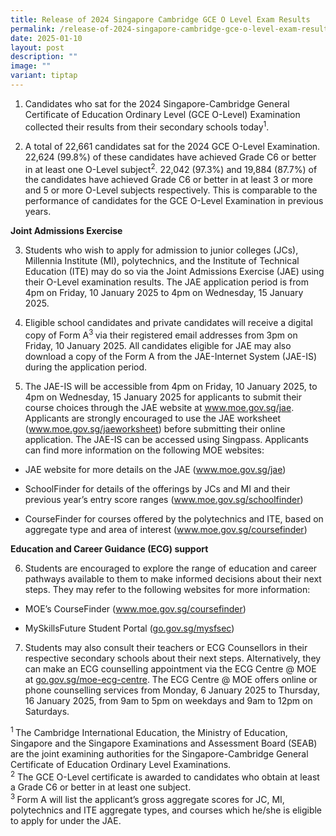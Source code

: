 ```yaml
---
title: Release of 2024 Singapore Cambridge GCE O Level Exam Results
permalink: /release-of-2024-singapore-cambridge-gce-o-level-exam-results/
date: 2025-01-10
layout: post
description: ""
image: ""
variant: tiptap
---
```

<ol data-tight="true" class="tight">
<li>
<p>Candidates who sat for the 2024 Singapore-Cambridge General Certificate
of Education Ordinary Level (GCE O-Level) Examination collected their results
from their secondary schools today<sup>1</sup>.</p>
<p></p>
</li>
<li>
<p>A total of 22,661 candidates sat for the 2024 GCE O-Level Examination.
22,624 (99.8%) of these candidates have achieved Grade C6 or better in
at least one O-Level subject<sup>2</sup>. 22,042 (97.3%) and 19,884 (87.7%)
of the candidates have achieved Grade C6 or better in at least 3 or more
and 5 or more O-Level subjects respectively. This is comparable to the
performance of candidates for the GCE O-Level Examination in previous years.</p>
</li>
</ol>
<p><strong>Joint Admissions Exercise</strong>
</p>
<ol start="3" data-tight="true" class="tight">
<li>
<p>Students who wish to apply for admission to junior colleges (JCs), Millennia
Institute (MI), polytechnics, and the Institute of Technical Education
(ITE) may do so via the Joint Admissions Exercise (JAE) using their O-Level
examination results. The JAE application period is from 4pm on Friday,
10 January 2025 to 4pm on Wednesday, 15 January 2025.</p>
<p></p>
</li>
<li>
<p>Eligible school candidates and private candidates will receive a digital
copy of Form A<sup>3 </sup>via their registered email addresses from 3pm
on Friday, 10 January 2025. All candidates eligible for JAE may also download
a copy of the Form A from the JAE-Internet System (JAE-IS) during the application
period.</p>
<p></p>
</li>
<li>
<p>The JAE-IS will be accessible from 4pm on Friday, 10 January 2025, to
4pm on Wednesday, 15 January 2025 for applicants to submit their course
choices through the JAE website at <a href="https://www.moe.gov.sg/jae" rel="noopener nofollow" target="_blank">www.moe.gov.sg/jae</a>. Applicants are
strongly encouraged to use the JAE worksheet (<a href="https://www.moe.gov.sg/jaeworksheet" rel="noopener noreferrer nofollow" target="_blank">www.moe.gov.sg/jaeworksheet</a>)
before submitting their online application. The JAE-IS can be accessed
using Singpass. Applicants can find more information on the following MOE
websites:&nbsp;</p>
</li>
</ol>
<ul data-tight="true" class="tight">
<li>
<p>JAE website for more details on the JAE (<a href="https://www.moe.gov.sg/jae" rel="noopener noreferrer nofollow" target="_blank">www.moe.gov.sg/jae</a>)</p>
</li>
<li>
<p>SchoolFinder for details of the offerings by JCs and MI and their previous
year’s entry score ranges (<a href="https://www.moe.gov.sg/schoolfinder" rel="noopener noreferrer nofollow" target="_blank">www.moe.gov.sg/schoolfinder</a>)</p>
</li>
<li>
<p>CourseFinder for courses offered by the polytechnics and ITE, based on
aggregate type and area of interest (<a href="https://www.moe.gov.sg/coursefinder" rel="noopener noreferrer nofollow" target="_blank">www.moe.gov.sg/coursefinder</a>)</p>
</li>
</ul>
<p><strong>Education and Career Guidance (ECG) support</strong>
</p>
<ol start="6" data-tight="true" class="tight">
<li>
<p>Students are encouraged to explore the range of education and career pathways
available to them to make informed decisions about their next steps. They
may refer to the following websites for more information:</p>
</li>
</ol>
<ul data-tight="true" class="tight">
<li>
<p>MOE’s CourseFinder (<a href="https://www.moe.gov.sg/coursefinder" rel="noopener noreferrer nofollow" target="_blank">www.moe.gov.sg/coursefinder</a>)</p>
</li>
<li>
<p>MySkillsFuture Student Portal (<a href="https://go.gov.sg/mysfsec" rel="noopener noreferrer nofollow" target="_blank">go.gov.sg/mysfsec</a>)
<br>
</p>
</li>
</ul>
<ol start="7" data-tight="true" class="tight">
<li>
<p>Students may also consult their teachers or ECG Counsellors in their respective
secondary schools about their next steps. Alternatively, they can make
an ECG counselling appointment via the ECG Centre @ MOE at <a href="https://go.gov.sg/moe-ecg-centre" rel="noopener noreferrer nofollow" target="_blank">go.gov.sg/moe-ecg-centre</a>.
The ECG Centre @ MOE offers online or phone counselling services from Monday,
6 January 2025 to Thursday, 16 January 2025, from 9am to 5pm on weekdays
and 9am to 12pm on Saturdays.</p>
</li>
</ol>
<p></p>
<p><sup>1 </sup>The Cambridge International Education, the Ministry of Education,
Singapore and the Singapore Examinations and Assessment Board (SEAB) are
the joint examining authorities for the Singapore-Cambridge General Certificate
of Education Ordinary Level Examinations.
<br><sup>2</sup> The GCE O-Level certificate is awarded to candidates who obtain
at least a Grade C6 or better in at least one subject.
<br><sup>3 </sup>Form&nbsp;A will list the applicant’s gross aggregate scores
for JC, MI, polytechnics and ITE aggregate types, and courses which he/she
is eligible to apply for under the JAE.</p>